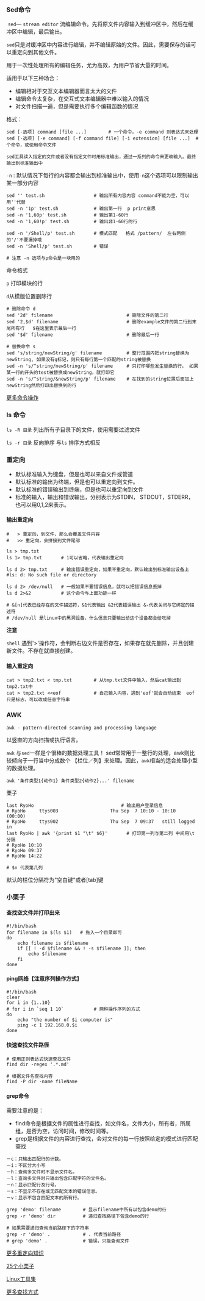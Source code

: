 ### Sed命令

​	`sed`— `stream editor` 流编辑命令。先将原文件内容输入到缓冲区中，然后在缓冲区中编辑，最后输出。

   `sed`只是对缓冲区中内容进行编辑，并不编辑原始的文件。因此，需要保存的话可以重定向到其他文件。

用于一次性处理所有的编辑任务，尤为高效，为用户节省大量的时间。

适用于以下三种场合：

* 编辑相对于交互文本编辑器而言太大的文件
* 编辑命令太复杂，在交互式文本编辑器中难以输入的情况
* 对文件扫描一遍，但是需要执行多个编辑函数的情况

格式：

```
sed [-选项] command [file ...]		# 一个命令，-e command 则表达式来处理
sed [-选项] [-e command] [-f command file] [-i extension] [file ...]  # 个命令，或使用命令文件

sed工具读入指定的文件或者没有指定文件时用标准输出，通过一系列的命令来更改输入。最终输出到标准输出中

```



`-n` : 默认情况下每行的内容都会输出到标准输出中，使用`-n`这个选项可以限制输出某一部分内容

```
sed '' test.sh                  # 输出所有内容内容 command不能为空，可以用''代替
sed -n '1p' test.sh             # 输出第一行  p print意思
sed -n '1,60p' test.sh          # 输出第1-60行
sed -n '1,60!p' test.sh         # 输出非1-60行的行

sed -n '/Shell/p' test.sh       # 模式匹配   格式 /pattern/  左右两侧的'/'不要漏掉哦
sed -n 'Shell/p' test.sh        # 错误

# 注意 -n 选项与p命令是一块用的
```

命令格式

`p` 打印模块的行

`d`从模版位置删除行

```
# 删除命令 d
sed '2d' filename                           # 删除文件的第二行
sed '2,$d' filename                         # 删除example文件的第二行到末尾所有行   $在这里表示最后一行
sed '$d' filename                           # 删除最后一行

# 替换命令 s
sed 's/string/newString/g' filename         # 整行范围内把string替换为newString, 如果没有g标记，则只有每行第一个匹配的string被替换
sed -n 's/^string/newString/p' filename     # 只打印哪些发生替换的行。 如果某一行的开头的test被替换成newString，就打印它
sed -n 's/^string/&newString/p' filename    # 在找到的string位置后面加上newString然后打印出替换到的行
```



<a href="http://blog.csdn.net/dawnstar_hoo/article/details/4043887" target="_blank">更多命令操作</a>



### ls 命令

`ls -R 目录` 列出所有子目录下的文件，使用需要过滤文件

`ls -r 目录` 反向排序  与`ls` 排序方式相反



### 重定向

* 默认标准输入为键盘，但是也可以来自文件或管道
* 默认标准的输出为终端，但是也可以重定向到文件。
* 默认标准的错误输出到终端，但是也可以重定向到文件
* 标准的输入，输出和错误输出，分别表示为STDIN， STDOUT，STDERR， 也可以用0,1,2来表示。

#### 输出重定向

```
#   > 重定向，到文件，那么会覆盖文件内容
#   >> 重定向，会拼接到文件尾部

ls > tmp.txt
ls 1> tmp.txt 		# 1可以省略，代表输出重定向
 
ls d 2> tmp.txt		# 输出错误重定向，如果不重定向，默认输出到标准输出设备上
#ls: d: No such file or directory

ls d 2> /dev/null	# 一般如果不要错误信息，就可以把错误信息丢掉 
ls d 2>&2			# 这个命令与上面功能一样

# &[n]代表已经存在的文件描述符，&1代表输出 &2代表错误输出 &-代表关闭与它绑定的描述符
# /dev/null 是linux中的黑洞设备，什么信息只要输出给这个设备都会给吃掉
```



__注意__

`shell` 遇到'>'操作符，会判断右边文件是否存在，如果存在就先删除，并且创建新文件。不存在就直接创建。



#### 输入重定向

```
cat > tmp2.txt < tmp.txt 		# 从tmp.txt文件中输入，然后cat输出到tmp2.txt中
cat > tmp2.txt <<eof			# 自己输入内容，遇到'eof'就会自动结束  eof只是标志，可以改成任意字符串
```



### AWK

`awk - pattern-directed scanning and processing language`

以竖直的方向扫描或执行语言。

`awk` 与`sed`一样是个很棒的数据处理工具！ sed常常用于一整行的处理，awk则比较倾向于一行当中分成数个 【栏位／列】来处理。因此，`awk`相当的适合处理小型的数据处理。

```
awk '条件类型1{动作1} 条件类型2{动作2}...' filename
```

 栗子

```
last RyoHo								  # 输出用户登录信息
# RyoHo     ttys003                   Thu Sep  7 10:10 - 10:10  (00:00)
# RyoHo     ttys002                   Thu Sep  7 09:37   still logged in
last RyoHo | awk '{print $1 "\t" $6}'		# 打印第一列与第二列 中间用\t分隔
# RyoHo	10:10
# RyoHo	09:37
# RyoHo	14:22

# $n 代表第几列
```

默认的栏位分隔符为"空白键"或者[tab]键



### 小栗子

#### 查找空文件并打印出来

```
#!/bin/bash
for filename in $(ls $1)   # 拖入一个目录即可
do
	echo filename is $filename
	if [[ ! -d $filename && ! -s $filename ]]; then
		echo $filename
	fi
done
```



#### ping网络【注意序列操作方式】

```
#!/bin/bash
clear
for i in {1..10}
# for i in `seq 1 10`			# 两种操作序列的方式
do
	echo "the number of $i computer is"
	ping -c 1 192.168.0.$i
done
```

#### 快速查找文件路径

```
# 使用正则表达式快速查找文件
find dir -regex '.*.md'

# 根据文件名查找内容
find -P dir -name fileName   
```



#### grep命令

需要注意的是：

* find命令是根据文件的属性进行查找，如文件名，文件大小，所有者，所属组，是否为空，访问时间，修改时间等。
* grep是根据文件的内容进行查找，会对文件的每一行按照给定的模式进行匹配查找

```
－c：只输出匹配行的计数。
－i：不区分大小写
－h：查询多文件时不显示文件名。
－l：查询多文件时只输出包含匹配字符的文件名。
－n：显示匹配行及行号。
－s：不显示不存在或无匹配文本的错误信息。
－v：显示不包含匹配文本的所有行。
```

```
grep 'demo' filename 		# 显示filename中所有以包含demo的行
grep -r 'demo' dir			# 递归查找路径下包含demo的行

# 如果需要递归查询当前路径下的字符串
grep -r 'demo' .			# . 代表当前路径
# grep 'demo' .				# 错误，只能查询文件
```






<a href="http://www.cnblogs.com/chengmo/archive/2010/10/20/1855805.html" target="_blank">更多重定向知识</a>

<a href="http://blog.csdn.net/liu136313/article/details/51595123" target="_blank">25个小栗子</a>

<a href="http://www.itshouce.com.cn/linux/linux-awk.html" target="_blank">Linux工具集</a>

<a href="http://www.cnblogs.com/xudong-bupt/archive/2013/03/23/2976793.html" target="_blank">更多查找方式</a>

